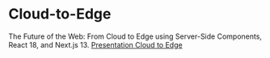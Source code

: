 # Cloud-to-Edge
The Future of the Web: From Cloud to Edge using Server-Side Components, React 18, and Next.js 13.
[Presentation Cloud to Edge](https://docs.google.com/presentation/d/1Xv9tNejeVPX22-c2_WO2MYCXZT-hVxNC60so7rBOr9I/edit?usp=sharing)
